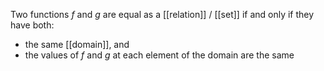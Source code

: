 Two functions $f$ and $g$ are equal as a [[relation]] / [[set]] if and only if they have both:
- the same [[domain]], and
- the values of $f$ and $g$ at each element of the domain are the same